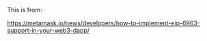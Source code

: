 This is from:

https://metamask.io/news/developers/how-to-implement-eip-6963-support-in-your-web3-dapp/
